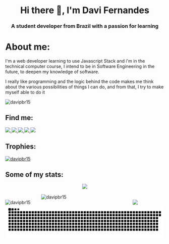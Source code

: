 <h1 align="center">Hi there 👋, I'm Davi Fernandes</h1>
<h3 align="center">A student developer from Brazil with a passion for learning</h3>

<h1>About me:</h1>
<p>I'm a web developer learning to use Javascript Stack and i'm in the technical computer course, I intend to be in Software Engineering in the future, to deepen my knowledge of software.</p>
<p>I really like programming and the logic behind the code makes me think about the various possibilities of things I can do, and from that, I try to make myself able to do it</p>

<p align="left"> <img src="https://komarev.com/ghpvc/?username=davipbr15&label=Profile%20views&color=3e4041&style=flat" alt="davipbr15" /> </p>
<p>
<h2>Find me:</h2>
<a href="https://wa.link/02mvpq"><img src="https://img.shields.io/badge/WhatsApp-25D366?style=for-the-badge&logo=whatsapp&logoColor=white"> </img></a>
<a href="mailto:davipbr90@gmail.com?subject=Hello%20Davi!"><img src="https://img.shields.io/badge/Gmail-D14836?style=for-the-badge&logo=gmail&logoColor=white"> </img></a>
<a href="https://www.instagram.com/davii.f/"><img src="https://img.shields.io/badge/Instagram-E4405F?style=for-the-badge&logo=instagram&logoColor=white"> </img></a>
<a href="https://github.com/Davipbr15"><img src="https://img.shields.io/badge/GitHub-100000?style=for-the-badge&logo=github&logoColor=white"> </img></a>
<a href="https://steamcommunity.com/id/davipbr15/"><img src="https://img.shields.io/badge/Steam-000000?style=for-the-badge&logo=steam&logoColor=white"> </img></a>
</p>
<h2 align="left">Trophies:</h2>
<p align="left"> <a href="https://github.com/ryo-ma/github-profile-trophy"><img src="https://github-profile-trophy.vercel.app/?username=davipbr15&theme=monokai" alt="davipbr15" /></a> </p>
<div>
<h2 align="left">Some of my stats:</h2>
    <p align="center">
        <img src="https://github-readme-stats.vercel.app/api?username=davipbr15&show_icons=true&theme=dark"/>
    </p>
<p><img align="right" width="390px" src="https://github-readme-streak-stats.herokuapp.com/?user=davipbr15&theme=dark" alt="davipbr15" />
<img align="left" width="370px" src="https://github-readme-stats.vercel.app/api/top-langs?username=davipbr15&show_icons=true&theme=dark&locale=en&layout=compact" alt="davipbr15" /></p>
</div>
<div align="right">
<img align="right" width="100px" src="https://images.credly.com/size/340x340/images/73e4a58b-a8ef-41a3-a7db-9183dd269882/image.png"/>
</div>

  ![Snake animation](https://github.com/Davipbr15/Davipbr15/blob/output/github-contribution-grid-snake.svg)
